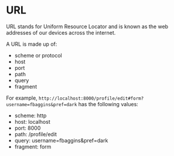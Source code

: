 # URL

URL stands for Uniform Resource Locator and is known as the web addresses of our devices across the internet.

A URL is made up of:

- scheme or protocol
- host
- port
- path
- query
- fragment

For example, `http://localhost:8000/profile/edit#form?username=fbaggins&pref=dark` has the following values:

- scheme: http
- host: localhost
- port: 8000
- path: /profile/edit
- query: username=fbaggins&pref=dark
- fragment: form
